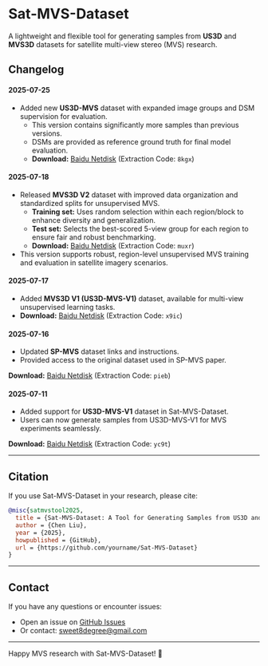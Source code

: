 # Sat-MVS-Dataset

A lightweight and flexible tool for generating samples from **US3D** and **MVS3D** datasets for satellite multi-view stereo (MVS) research.

## Changelog
#### 2025-07-25
- Added new **US3D-MVS** dataset with expanded image groups and DSM supervision for evaluation.
    - This version contains significantly more samples than previous versions.
    - DSMs are provided as reference ground truth for final model evaluation.
    - **Download:** [Baidu Netdisk](https://pan.baidu.com/s/1BySdhFG1xml96lOQUe6SXQ?pwd=8kgx) (Extraction Code: `8kgx`)


#### 2025-07-18
- Released **MVS3D V2** dataset with improved data organization and standardized splits for unsupervised MVS.
    - **Training set:** Uses random selection within each region/block to enhance diversity and generalization.
    - **Test set:** Selects the best-scored 5-view group for each region to ensure fair and robust benchmarking.
    - **Download:** [Baidu Netdisk](https://pan.baidu.com/s/1bpO7IJB6-RMqYS78Z9GVEQ?pwd=muxr) (Extraction Code: `muxr`)
- This version supports robust, region-level unsupervised MVS training and evaluation in satellite imagery scenarios.

#### 2025-07-17
- Added **MVS3D V1 (US3D-MVS-V1)** dataset, available for multi-view unsupervised learning tasks.
- **Download:** [Baidu Netdisk](https://pan.baidu.com/s/12k7ZKAu9iuh9_JevbROCKg?pwd=x9ic) (Extraction Code: `x9ic`)

#### 2025-07-16
- Updated **SP-MVS** dataset links and instructions.
- Provided access to the original dataset used in SP-MVS paper.

**Download:** [Baidu Netdisk](https://pan.baidu.com/s/111IrueZ1UyQcpX7oEq5QyQ?pwd=pieb) (Extraction Code: `pieb`)

#### 2025-07-11
- Added support for **US3D-MVS-V1** dataset in Sat-MVS-Dataset.
- Users can now generate samples from US3D-MVS-V1 for MVS experiments seamlessly.

**Download:** [Baidu Netdisk](https://pan.baidu.com/s/1mlOl7mWtDJ9LJ6D6Kc73Ng?pwd=yc9t) (Extraction Code: `yc9t`)

---

## Citation
If you use Sat-MVS-Dataset in your research, please cite:

```bibtex
@misc{satmvstool2025,
  title = {Sat-MVS-Dataset: A Tool for Generating Samples from US3D and MVS3D},
  author = {Chen Liu},
  year = {2025},
  howpublished = {GitHub},
  url = {https://github.com/yourname/Sat-MVS-Dataset}
}
```

---

## Contact

If you have any questions or encounter issues:
- Open an issue on [GitHub Issues](https://github.com/yourname/Sat-MVS-Dataset/issues)
- Or contact: sweet8degree@gmail.com

---

Happy MVS research with Sat-MVS-Dataset! 🚀
